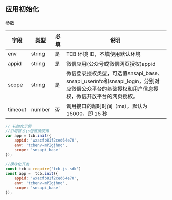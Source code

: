 ## 应用初始化

参数

| 字段 | 类型 | 必填 | 说明|
| --- | --- | --- | --- |
| env | string | 是 | TCB 环境 ID，不填使用默认环境|
| appid | string | 是 | 微信应用(公众号或微信网页授权)appid |
| scope | string | 是 | 微信登录授权类型，可选值snsapi_base、snsapi_userinfo和snsapi_login，分别对应微信公众平台的基础授权和用户信息授权，微信开放平台的网页授权。
| timeout | number | 否 | 调用接口的超时时间（ms），默认为 15000，即 15 秒 |

```javascript
// 初始化示例
//引用官方js包直接使用
var app = tcb.init({
    appid: 'wxacfb81f2ced64e70',
    env: 'tcbenv-mPIgjhnq',
    scope: 'snsapi_base'
});

//模块化开发
const tcb = require('tcb-js-sdk')
const app =  tcb.init({
    appid: 'wxacfb81f2ced64e70',
    env: 'tcbenv-mPIgjhnq',
    scope: 'snsapi_base'
});
```